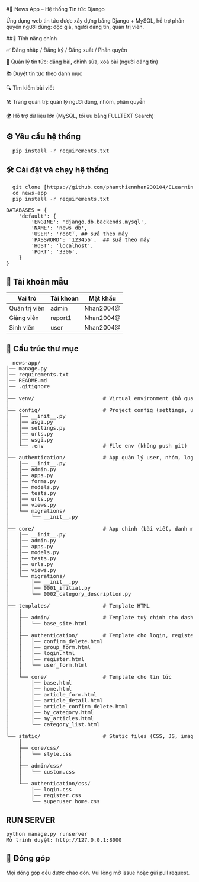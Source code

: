 #📰 News App – Hệ thống Tin tức Django

Ứng dụng web tin tức được xây dựng bằng Django + MySQL, hỗ trợ phân quyền người dùng: độc giả, người đăng tin, quản trị viên.

##🚀 Tính năng chính

✅ Đăng nhập / Đăng ký / Đăng xuất / Phân quyền

📰 Quản lý tin tức: đăng bài, chỉnh sửa, xoá bài (người đăng tin)

📚 Duyệt tin tức theo danh mục

🔍 Tìm kiếm bài viết

🛠️ Trang quản trị: quản lý người dùng, nhóm, phân quyền

🌍 Hỗ trợ dữ liệu lớn (MySQL, tối ưu bằng FULLTEXT Search)
## ⚙️ Yêu cầu hệ thống
<pre>
  pip install -r requirements.txt
</pre>
## 🛠️ Cài đặt và chạy hệ thống
<pre>
  git clone [https://github.com/phanthiennhan230104/ELearningProject.git](https://github.com/phanthiennhan230104/News_app.git)
  cd news-app
  pip install -r requirements.txt
</pre>

<pre>
DATABASES = {
    'default': {
        'ENGINE': 'django.db.backends.mysql',
        'NAME': 'news_db',
        'USER': 'root', ## sửa theo máy
        'PASSWORD': '123456',  ## sửa theo máy
        'HOST': 'localhost',
        'PORT': '3306',
    }
}</pre>
## 🔐 Tài khoản mẫu
| Vai trò       | Tài khoản| Mật khẩu     |
| ------------- | ---------| ------------ |
| Quản trị viên | admin    | Nhan2004@    |
| Giảng viên    | report1  | Nhan2004@    |
| Sinh viên     | user     | Nhan2004@    |
## 📁 Cấu trúc thư mục
<pre>
  news-app/
│── manage.py
│── requirements.txt
│── README.md
│── .gitignore
│
├── venv/                      # Virtual environment (bỏ qua khi push git)
│
├── config/                    # Project config (settings, urls, wsgi, asgi)
│   │── __init__.py
│   │── asgi.py
│   │── settings.py
│   │── urls.py
│   │── wsgi.py
│   └── .env                   # File env (không push git)
│
├── authentication/            # App quản lý user, nhóm, login, register
│   │── __init__.py
│   │── admin.py
│   │── apps.py
│   │── forms.py
│   │── models.py
│   │── tests.py
│   │── urls.py
│   │── views.py
│   └── migrations/
│       └── __init__.py
│
├── core/                      # App chính (bài viết, danh mục)
│   │── __init__.py
│   │── admin.py
│   │── apps.py
│   │── models.py
│   │── tests.py
│   │── urls.py
│   │── views.py
│   └── migrations/
│       │── __init__.py
│       │── 0001_initial.py
│       └── 0002_category_description.py
│
├── templates/                 # Template HTML
│   │
│   ├── admin/                 # Template tuỳ chỉnh cho dashboard admin
│   │   └── base_site.html
│   │
│   ├── authentication/        # Template cho login, register, user CRUD
│   │   │── confirm_delete.html
│   │   │── group_form.html
│   │   │── login.html
│   │   │── register.html
│   │   └── user_form.html
│   │
│   └── core/                  # Template cho tin tức
│       │── base.html
│       │── home.html
│       │── article_form.html
│       │── article_detail.html
│       │── article_confirm_delete.html
│       │── by_category.html
│       │── my_articles.html
│       └── category_list.html
│
└── static/                    # Static files (CSS, JS, images)
    │
    ├── core/css/
    │   └── style.css
    │
    ├── admin/css/
    │   └── custom.css
    │
    └── authentication/css/
        │── login.css
        │── register.css
        └── superuser_home.css
</pre>

## RUN SERVER
<pre>
python manage.py runserver
Mở trình duyệt: http://127.0.0.1:8000</pre>

## 🤝 Đóng góp
Mọi đóng góp đều được chào đón. Vui lòng mở issue hoặc gửi pull request.

